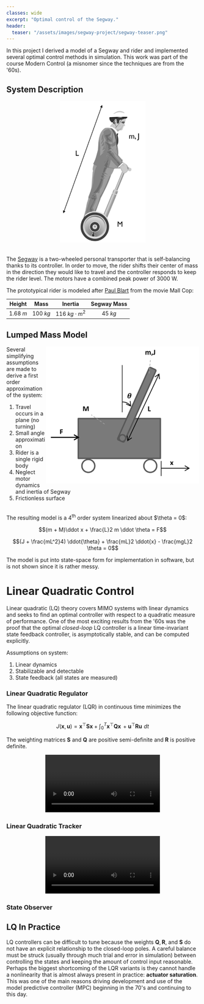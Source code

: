 ```yaml
---
classes: wide
excerpt: "Optimal control of the Segway."
header:
  teaser: "/assets/images/segway-project/segway-teaser.png"
---
```

<!-- Use the following script to see live updates of the jekyll local website -->
<head>
<script type="text/javascript" src="https://livejs.com/live.js"></script>
</head>

In this project I derived a model of a Segway and rider and implemented several optimal control methods in simulation. This work was part of the course Modern Control (a misnomer since the techniques are from the '60s). 

## System Description
<center>
<img width="225" src="/assets/images/segway-project/segway-and-rider.png" alt="segway and rider img">
</center>
<br>

The [Segway](https://en.wikipedia.org/wiki/Segway) is a two-wheeled personal transporter that is self-balancing thanks to its controller. In order to move, the rider shifts their center of mass in the direction they would like to travel and the controller responds to keep the rider level. The motors have a combined peak power of 3000 W.

The prototypical rider is modeled after [Paul Blart](https://en.wikipedia.org/wiki/Paul_Blart:_Mall_Cop) from the movie Mall Cop:

| Height | Mass | Inertia | Segway Mass |
|-------|--------|---------|:---------:|
| 1.68 $m$ | 100 $kg$ | 116 $kg \cdot m^2$ | 45 $kg$ |

## Lumped Mass Model

<img width="400" align="right" src="/assets/images/segway-project/lumped-mass-model.png" alt="lumped mass model img">
Several simplifying assumptions are made to derive a first order approximation of the system:

1. Travel occurs in a plane (no turning)
2. Small angle approximation
3. Rider is a single rigid body
4. Neglect motor dynamics and inertia of Segway
5. Frictionless surface

<br>
The resulting model is a 4<sup>th</sup> order system linearized about $\theta = 0$:

$$(m + M)\ddot x + \frac{L}2 m \ddot \theta = F$$

$$(J + \frac{mL^2}4) \ddot{\theta} + \frac{mL}2 \ddot{x} - \frac{mgL}2 \theta = 0$$

The model is put into state-space form for implementation in software, but is not shown since it is rather messy.

# Linear Quadratic Control

Linear quadratic (LQ) theory covers MIMO systems with linear dynamics and seeks to find an optimal controller with respect to a quadratic measure of performance. One of the most exciting results from the '60s was the proof that the optimal *closed-loop* LQ controller is a linear time-invariant state feedback controller, is asymptotically stable, and can be computed explicitly.

Assumptions on system:
1. Linear dynamics
2. Stabilizable and detectable
3. State feedback (all states are measured)

### Linear Quadratic Regulator

The linear quadratic regulator (LQR) in continuous time minimizes the following objective function:

$$ J(\boldsymbol x,\boldsymbol u) = \boldsymbol{x}^{\top}\boldsymbol{S}\boldsymbol{x} + \int_0^T\boldsymbol{x}^{\top}\boldsymbol{Q}\boldsymbol{x} \, + \boldsymbol{u}^{\top}\boldsymbol{R}\boldsymbol{u} \, \,dt$$ 

The weighting matrices $\boldsymbol{S}$ and $\boldsymbol{Q}$ are positive semi-definite and $\boldsymbol{R}$ is positive definite.

<p align="center">
<video src="/assets/images/segway-project/lqr.mp4" controls="controls" style="max-height: 250px;" type="video/mp4">
</video>
<br>
<em></em>
</p>

### Linear Quadratic Tracker

<p align="center">
<video src="/assets/images/segway-project/lqt-sinusoid.mp4" controls="controls" style="max-height: 250px;" type="video/mp4">
</video>
<br>
<em></em>
</p>

### State Observer

## LQ In Practice
LQ controllers can be difficult to tune because the weights $\boldsymbol{Q}, \boldsymbol R,$ and  $\boldsymbol S$ do not have an explicit relationship to the closed-loop poles. A careful balance must be struck (usually through much trial and error in simulation) between controlling the states and keeping the amount of control input reasonable. Perhaps the biggest shortcoming of the LQR variants is they cannot handle a nonlinearity that is almost always present in practice: **actuator saturation**. This was one of the main reasons driving development and use of the model predictive controller (MPC) beginning in the 70's and continuing to this day.